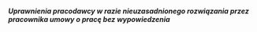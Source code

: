 ##### Uprawnienia pracodawcy w razie nieuzasadnionego rozwiązania przez pracownika umowy o pracę bez wypowiedzenia